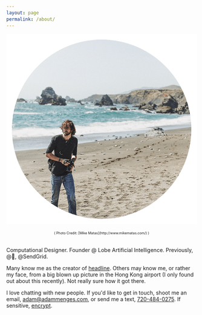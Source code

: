 ```yaml
---
layout: page
permalink: /about/
---
```


![mike](/images/circle-mike-me.png)
<center><div style="font-size: 9px">( Photo Credit: [Mike Matas](http://www.mikematas.com/) )</div></center>

<br />

Computational Designer. Founder @ Lobe Artificial Intelligence. Previously, @, @SendGrid.

Many know me as the creator of [headline](http://headline.adammenges.com). Others may know me, or rather my face, from a big blown up picture in the Hong Kong airport (I only found out about this recently). Not really sure how it got there.

I love chatting with new people. If you'd like to get in touch, shoot me an email, <adam@adammenges.com>, or send me a text, [720-484-0275](sms:720-484-0275). If sensitive, [encrypt](https://keybase.io/adammenges).
